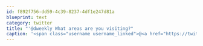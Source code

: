 ```yaml
---
id: f892f756-dd59-4c39-8237-4df1e247d81a
blueprint: text
category: twitter
title: "'@dweekly What areas are you visiting?"
caption: '<span class="username username_linked">@<a href="https://twitter.com/dweekly" title="David E. Weekly">dweekly</a></span> What areas are you visiting?'
---
```


